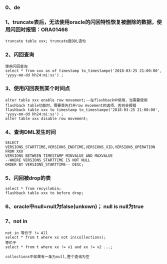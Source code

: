 ### 0、de

### 1、truncate表后，无法使用oracle的闪回特性恢复被删除的数据，使用闪回时报错：ORA01466
```
truncate table xxx; truncate是DDL语句

```

### 2、闪回查询
```
使用闪回查询
select * from xxx as of timestamp to_timestampe('2018-03-25 21:00:00', 'yyyy-mm-dd hh24:mi:ss') ;

```

### 3、使用闪回表到某个时间点
```
alter table xxx enable row movement;--在flashback中使用，当需要使用flashback table功能时，需要首先打开row mvoement的选项，否则会报错
flashback table xxx to timestamp to_timestampe('2018-03-25 21:00:00', 'yyyy-mm-dd hh24:mi:ss') ;
alter table xxx disable row movement;
```

### 4、查询DML发生时间
```
SELECT VERSIONS_STARTTIME,VERSIONS_ENDTIME,VERSIONS_XID,VERSIONS_OPERATION 
FROM XXX
VERSIONS BETWEEN TIMESTAMP MINVALUE AND MAXVALUE 
--WHERE VERSIONS_STARTTIME IS NOT NULL 
ORDER BY VERSIONS_STARTTIME-- DESC;
```

### 5、闪回被drop的表
```
select * from recyclebin;
flashback table xxx to before drop;
```

### 6、oracle中null=null为false(unkown)； null is null为true

### 7、not in
```
not in 等价于 != All
select * from t where xx not in(collections);
等价于
select * from t where xx != v1 and xx != v2 ...;

collections中如果有一条为null,整个查询为空
```
